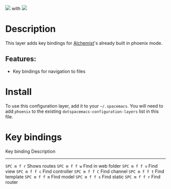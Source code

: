 ![](img/phoenix.png) with ![](img/alchemist.png)

Description
===========

This layer adds key bindings for
[Alchemist](https://github.com/tonini/alchemist.el)\'s already built in
phoenix mode.

Features:
---------

-   Key bindings for navigation to files

Install
=======

To use this configuration layer, add it to your `~/.spacemacs`. You will
need to add `phoenix` to the existing
`dotspacemacs-configuration-layers` list in this file.

Key bindings
============

  Key binding     Description
  --------------- --------------------
  `SPC m f r`     Shows routes
  `SPC m f f w`   Find in web folder
  `SPC m f f v`   Find view
  `SPC m f f c`   Find controller
  `SPC m f f C`   Find channel
  `SPC m f f t`   Find template
  `SPC m f f m`   Find model
  `SPC m f f s`   Find static
  `SPC m f f r`   Find router
